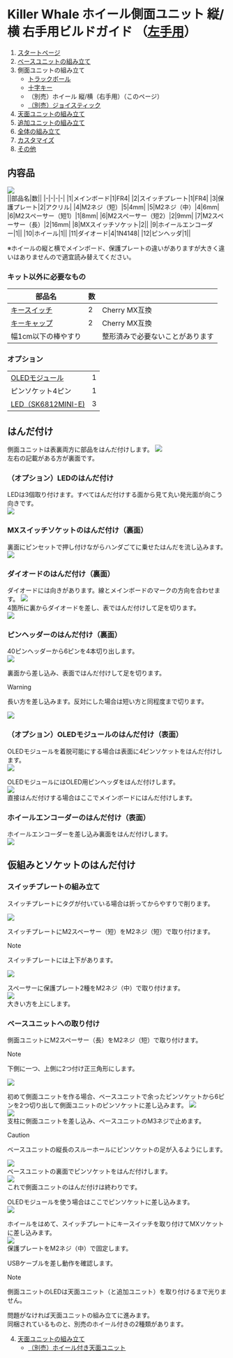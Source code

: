 # Killer Whale ホイール側面ユニット 縦/横 右手用ビルドガイド （[左手用](../左手用/3_側面ユニット_ホイール.md)）

1. [スタートページ](../README.md)
2. [ベースユニットの組み立て](../右手用/2_ベースユニット.md)
3. 側面ユニットの組み立て
   - [トラックボール](../右手用/3_側面ユニット_トラックボール.md)
   - [十字キー](../右手用/3_側面ユニット_十字キー.md)
   - （別売）ホイール 縦/横（右手用）（このページ）
   - [（別売）ジョイスティック](../右手用/3_側面ユニット_ジョイスティック.md)
4. [天面ユニットの組み立て](../右手用/4_天面ユニット.md)
5. [追加ユニットの組み立て](../右手用/5_追加ユニット.md)
6. [全体の組み立て](../右手用/6_全体の組み立て.md)
7. [カスタマイズ](../右手用/7_カスタマイズ.md)
8. [その他](../右手用/8_その他.md)


## 内容品
![](../img/3_4_wheel_r/3_1_1_contents.jpg)    
||部品名|数||
|-|-|-|-|
|1|メインボード|1|FR4|
|2|スイッチプレート|1|FR4|
|3|保護プレート|2|アクリル|
|4|M2ネジ（短）|5|4mm|
|5|M2ネジ（中）|4|6mm|
|6|M2スペーサー（短1）|1|8mm|
|6|M2スペーサー（短2）|2|9mm|
|7|M2スペーサー（長）|2|16mm|
|8|MXスイッチソケット|2||
|9|ホイールエンコーダー|1||
|10|ホイール|1||
|11|ダイオード|4|1N4148|
|12|ピンヘッダ|1||

※ホイールの縦と横でメインボード、保護プレートの違いがありますが大きく違いはありませんので適宜読み替えてください。  

### キット以外に必要なもの
|部品名|数||
|-|-|-|
|[キースイッチ](https://shop.yushakobo.jp/collections/all-switches)|2|Cherry MX互換|
|[キーキャップ](https://shop.yushakobo.jp/collections/keycaps)|2|Cherry MX互換|
|幅1cm以下の棒やすり||整形済みで必要ないことがあります|

### オプション
<table>
    <tr>
      <td><a href="https://shop.yushakobo.jp/products/oled">OLEDモジュール</a></td> 
      <td>1</td>
    </tr>
    <tr>
      <td>ピンソケット4ピン</a></td> 
      <td>1</td>
    </tr>
    <tr>
      <td><a href="https://shop.yushakobo.jp/products/sk6812mini-e-10">LED（SK6812MINI-E)</a></td>
      <td>3</td>
    </tr>
 </table>
 
## はんだ付け
側面ユニットは表裏両方に部品をはんだ付けします。
![](../img/3_4_wheel_r/3_1_2_overall.jpg)  
左右の記載がある方が裏面です。  
### （オプション）LEDのはんだ付け
LEDは3個取り付けます。すべてはんだ付けする面から見て丸い発光面が向こう向きです。  
![](../img/3_4_wheel_r/3_1_3_led.jpg)  
### MXスイッチソケットのはんだ付け（裏面）
裏面にピンセットで押し付けながらハンダごてに乗せたはんだを流し込みます。 
![](../img/3_4_wheel_r/3_1_4_mxsocket.jpg)   

### ダイオードのはんだ付け（裏面）
ダイオードには向きがあります。線とメインボードのマークの方向を合わせます。 
![](../img/c_diode.jpg)  
4箇所に裏からダイオードを差し、表ではんだ付けして足を切ります。  
![](../img/3_4_wheel_r/3_1_5_diodes.jpg)   


### ピンヘッダーのはんだ付け（裏面）
40ピンヘッダーから6ピンを4本切り出します。  
![](../img/c_pin_header_6.jpg)   

裏面から差し込み、表面ではんだ付けして足を切ります。
> [!WARNING]
> 長い方を差し込みます。反対にした場合は短い方と同程度まで切ります。

![](../img/3_4_wheel_r/3_1_10_pin_header.jpg)   

### （オプション）OLEDモジュールのはんだ付け（表面）
OLEDモジュールを着脱可能にする場合は表面に4ピンソケットをはんだ付けします。  
![](../img/3_4_wheel_r/3_1_11_oled_socket.jpg)   

OLEDモジュールにはOLED用ピンヘッダをはんだ付けします。  
![](../img/c_oled_header.jpg)  
直接はんだ付けする場合はここでメインボードにはんだ付けします。

### ホイールエンコーダーのはんだ付け（表面）
ホイールエンコーダーを差し込み裏面をはんだ付けします。  
![](../img/3_4_wheel_r/3_1_12_encoder.jpg)  


## 仮組みとソケットのはんだ付け
### スイッチプレートの組み立て

スイッチプレートにタグが付いている場合は折ってからやすりで削ります。

![](../img/c_switch_l.jpg)   

スイッチプレートにM2スペーサー（短）をM2ネジ（短）で取り付けます。  
> [!NOTE]
> スイッチプレートには上下があります。  

![](../img/3_4_wheel_r/3_1_15_switch_1.jpg)  
  
スペーサーに保護プレート2種をM2ネジ（中）で取り付けます。  
![](../img/3_4_wheel_r/3_1_17_switch_3.jpg)  
大きい方を上にします。 
### ベースユニットへの取り付け
側面ユニットにM2スペーサー（長）をM2ネジ（短）で取り付けます。  

> [!NOTE]
> 下側に一つ、上側に2つ付け正三角形にします。

![](../img/3_4_wheel_r/3_1_18_spacers.jpg)  
   
初めて側面ユニットを作る場合、ベースユニットで余ったピンソケットから6ピンを2つ切り出して側面ユニットのピンソケットに差し込みます。
![](../img/c_pin_socket_6.jpg)   
![](../img/3_4_wheel_r/3_1_19_pinsocket.jpg)  
支柱に側面ユニットを差し込み、ベースユニットのM3ネジで止めます。
> [!CAUTION]
> ベースユニットの縦長のスルーホールにピンソケットの足が入るようにします。

![](../img/3_4_wheel_r/3_1_27_base_1.jpg)   
ベースユニットの裏面でピンソケットをはんだ付けします。  
![](../img/3_4_wheel_r/3_1_28_base_2.jpg)   
これで側面ユニットのはんだ付けは終わりです。  

OLEDモジュールを使う場合はここでピンソケットに差し込みます。   
![](../img/3_4_wheel_r/3_1_29_base_3.jpg)   


ホイールをはめて、スイッチプレートにキースイッチを取り付けてMXソケットに差し込みます。  
![](../img/3_4_wheel_r/3_1_30_complete.jpg)   
保護プレートをM2ネジ（中）で固定します。  
  
USBケーブルを差し動作を確認します。
> [!NOTE]
> 側面ユニットのLEDは天面ユニット（と追加ユニット）を取り付けるまで光りません。  

問題がなければ天面ユニットの組み立てに進みます。  
同梱されているものと、別売のホイール付きの2種類があります。   
  
4. [天面ユニットの組み立て](../右手用/4_天面ユニット.md)
   - [（別売）ホイール付き天面ユニット](../右手用/4_ホイール付き天面ユニット.md)


